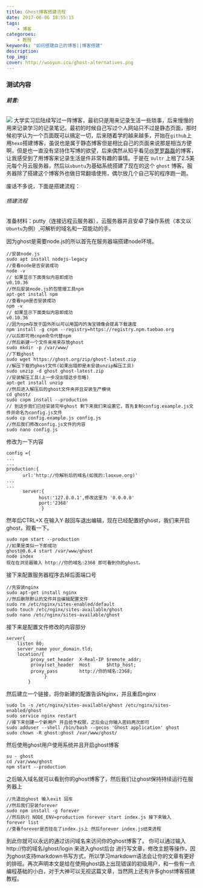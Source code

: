 ```yaml
---
title: Ghost博客搭建流程
date: 2017-06-06 18:55:15
tags:
    - 博客
categoroes:
    - 教程
keywords: "如何搭建自己的博客||博客搭建"
description: 
top_img:
cover: http://wooyun.icu/ghost-alternatives.png
---
```


### 测试内容

###### **前言:**
![](http://upload-images.jianshu.io/upload_images/3612487-2d9f7635d9119460.jpg?imageMogr2/auto-orient/strip%7CimageView2/2/w/1240)
大学实习后陆续写过一阵博客，最初只是用来记录生活一些琐事，后来慢慢的用来记录学习的记录笔记。最初的时候自己写过个人网站只不过是静态页面，那时候初学认为一个页面既可以搞定一切，后来随着学的越来越多，开始在`github`上用`hexo`搭建博客，虽说也是属于静态博客但是相比自己的页面来说那是相当方便啊，但是也一直没有坚持住写博的欲望，后来偶然从知乎看见[@罗罗磊磊](http://luolei.org)的博客，让我感受到了用博客来记录生活是件非常有趣的事情。于是在 `Vultr` 上租了2.5美元每个月云服务器，然后以`ubuntu`为基础系统搭建了现在的这个 `ghost` 博客。服务器除了搭建这个博客外也做日常翻墙使用，偶尔放几个自己写的程序跑一跑。

废话不多说，下面是搭建流程：
###### 搭建流程

准备材料：putty（连接远程云服务器），云服务器并且安卓了操作系统（本文以`Ubuntu`为例）,可解析的域名和一双能动的手。

因为ghost是需要node.js的所以首先在服务器端搭建node环境。

    //安装node.js
    sudo apt install nodejs-legacy   
    //查看node是否安装成功
    node -v    
    // 如果显示下面类似内容即成功
    v0.10.36
    //然后安装node.js的包管理工具npm
    apt-get install npm
    //查看npm是否安装成功
    npm -v    
    // 如果显示下面类似内容即成功
    v0.10.36
    //因为npm存放于国外所以可以用国内的淘宝镜像会提高下载速度
    npm install -g cnpm --registry=https://registry.npm.taobao.org
    //以后即可用cnpm命令代替npm
    //然后新建一个文件夹用来存放ghost
    sudo mkdir -p /var/www/
    //下载ghost
    sudo wget https://ghost.org/zip/ghost-latest.zip
    //解压下载的ghost文件(如果出错即是未安装unzip解压工具)
    sudo unzip -d ghost ghost-latest.zip
    //安装解压工具(上一步没出错这步忽略)
    apt-get install unzip
    //然后进入解压后的ghost文件夹并且安装生产模块
    cd ghost/
    sudo cnpm install --production
    // 到这步我们已经安装完毕ghost 剩下来我们来设置它，首先复制config.example.js文件并命名为config.js文件
    sudo cp config.example.js config.js
    //然后我们修改config.js文件的内容
    sudo nano config.js
修改为一下内容
    
    config ={
    ...
    ...
    production:{
          url:'http://你解析后的域名(如我的:laoxue.org)'
    ...
    ...
          server:{
                host:'127.0.0.1',修改这里为 '0.0.0.0'
                port:'2368'
                 }
然年后CTRL+X 在输入Y 敲回车退出编辑，现在已经配置好ghost，我们来开启ghost，观看一下。

    sudo npm start --production
    //如果是类似一下即成功
    ghost@0.6.4 start /var/www/ghost
    node index
    现在在浏览器输入 http://你的域名:2368 即可看到你的ghost。
接下来配置服务器程序去掉后面端口号

    //先安装nginx
    sudo apt-get install nginx
    //然后删除默认的文件并且编辑配置文件
    sudo rm /etc/nginx/sites-enabled/default
    sudo touch /etc/nginx/sites-available/ghost
    sudo nano /etc/nginx/sites-available/ghost

接下来是配置文件修改的内容部分
    
    server{
        listen 80;
        server_name your_domain.tld;
        location/{
             proxy_set_header  X-Real-IP $remote_addr;
             proxy)set_header  Host      $http_host;
             proxy_pass        http://你的域名:2368;
                  }
            }

然后建立一个链接，将你新建的配置告诉Nginx，并且重启nginx

    sudo ln -s /etc/nginx/sites-available/ghost /etc/nginx/sites-enabled/ghost
    sudo service nginx restart
    //接下来创建一个新用户 并且给予权限，之后会让你输入密码两次即可
    sudo adduser --shell /bin/bash --gecos 'Ghost application' ghost
    sudo chown -R ghost:ghost /var/www/ghost/

然后使用ghost用户使用系统并且开启ghost博客
   
    su - ghost
    cd /var/www/ghost
    npm start --production

之后输入域名就可以看到你的ghost博客了，然后我们让ghost保持持续运行在服务器上

    //先退出ghost 输入exit 回车
    //然后我们安装forever
    sudo npm install -g forever
    //然后执行 NODE_ENV=production forever start index.js 接下来输入
    forever list 
    //查看forever是否挂在了index.js上 然后forever index.js结束进程

到此你就可以永远的通过访问域名来访问你的ghost博客了。
你可以通过输入  http://你的域名/ghost/login  来进入ghost后台 进行写文章，修改主题等操作，因为ghost支持markdown书写方式，所以学习markdown语法会让你的文章有更好的排班。再次声明本文是给在使用ghost路上出现错误的初级用户，和一些有一点编程基础的小白，对于大神可以无视这篇文章，当然网上还有许多ghost博客搭建教程。
